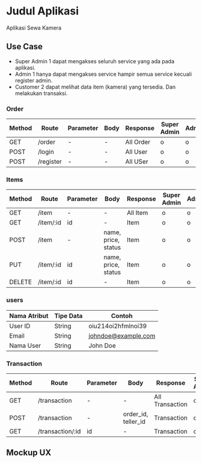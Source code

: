 # Judul Aplikasi
Aplikasi Sewa Kamera 

## Use Case
- Super Admin 1 dapat mengakses seluruh service yang ada pada aplikasi.
- Admin 1 hanya dapat mengakses service hampir semua service kecuali register admin.
- Customer 2 dapat melihat data item (kamera) yang tersedia. Dan melakukan transaksi.

### Order
Method | Route | Parameter | Body | Response | Super Admin | Admin | Customer
---|---|---|---|---|---|---|---
GET | /order | - | - | All Order | o | o | x
POST | /login | - | - | All User | o | o | o
POST | /register | - | - | All USer | o | o | o


### Items
Method | Route | Parameter | Body | Response | Super Admin | Admin | Customer
---|---|---|---|---|---|---|---
GET | /item | - | - | All Item | o | o | o
GET | /item/:id | id | - | Item | o | o | o
POST | /item | - | name, price, status | Item | o | o | x
PUT | /item/:id| id | name, price, status | Item | o | o | x
DELETE | /item/:id| id | - | Item | o | o | x


### users
Nama Atribut | Tipe Data | Contoh
---|---|---
User ID | String | oiu214oi2hfmlnoi39
Email | String | johndoe@example.com
Nama User | String | John Doe

### Transaction
Method | Route | Parameter | Body | Response | Super Admin | Admin | Customer
---|---|---|---|---|---|---|---
GET | /transaction | - | - | All Transaction | o | o | x
POST | /transaction | - | order_id, teller_id | Transaction | o | o | x
GET | /transaction/:id | id | - | Transaction | o | o | x

## Mockup UX